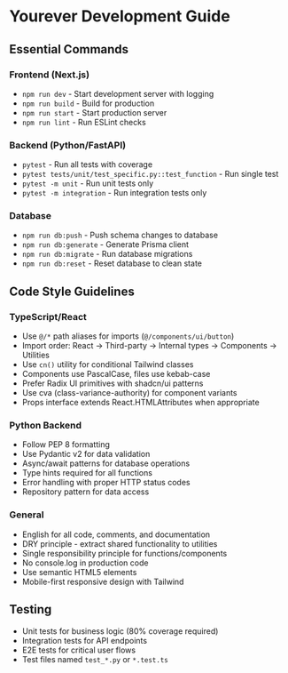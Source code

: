# Yourever Development Guide

## Essential Commands

### Frontend (Next.js)
- `npm run dev` - Start development server with logging
- `npm run build` - Build for production
- `npm run start` - Start production server
- `npm run lint` - Run ESLint checks

### Backend (Python/FastAPI)
- `pytest` - Run all tests with coverage
- `pytest tests/unit/test_specific.py::test_function` - Run single test
- `pytest -m unit` - Run unit tests only
- `pytest -m integration` - Run integration tests only

### Database
- `npm run db:push` - Push schema changes to database
- `npm run db:generate` - Generate Prisma client
- `npm run db:migrate` - Run database migrations
- `npm run db:reset` - Reset database to clean state

## Code Style Guidelines

### TypeScript/React
- Use `@/*` path aliases for imports (`@/components/ui/button`)
- Import order: React → Third-party → Internal types → Components → Utilities
- Use `cn()` utility for conditional Tailwind classes
- Components use PascalCase, files use kebab-case
- Prefer Radix UI primitives with shadcn/ui patterns
- Use cva (class-variance-authority) for component variants
- Props interface extends React.HTMLAttributes when appropriate

### Python Backend
- Follow PEP 8 formatting
- Use Pydantic v2 for data validation
- Async/await patterns for database operations
- Type hints required for all functions
- Error handling with proper HTTP status codes
- Repository pattern for data access

### General
- English for all code, comments, and documentation
- DRY principle - extract shared functionality to utilities
- Single responsibility principle for functions/components
- No console.log in production code
- Use semantic HTML5 elements
- Mobile-first responsive design with Tailwind

## Testing
- Unit tests for business logic (80% coverage required)
- Integration tests for API endpoints
- E2E tests for critical user flows
- Test files named `test_*.py` or `*.test.ts`